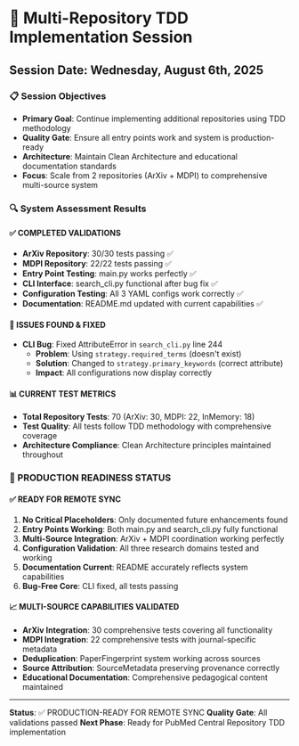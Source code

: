 # 🚀 Multi-Repository TDD Implementation Session
## Session Date: Wednesday, August 6th, 2025

### 📋 Session Objectives
- **Primary Goal**: Continue implementing additional repositories using TDD methodology
- **Quality Gate**: Ensure all entry points work and system is production-ready
- **Architecture**: Maintain Clean Architecture and educational documentation standards
- **Focus**: Scale from 2 repositories (ArXiv + MDPI) to comprehensive multi-source system

### 🔍 System Assessment Results

#### ✅ COMPLETED VALIDATIONS
- **ArXiv Repository**: 30/30 tests passing ✅
- **MDPI Repository**: 22/22 tests passing ✅ 
- **Entry Point Testing**: main.py works perfectly ✅
- **CLI Interface**: search_cli.py functional after bug fix ✅
- **Configuration Testing**: All 3 YAML configs work correctly ✅
- **Documentation**: README.md updated with current capabilities ✅

#### 🐛 ISSUES FOUND & FIXED
- **CLI Bug**: Fixed AttributeError in `search_cli.py` line 244
  - **Problem**: Using `strategy.required_terms` (doesn't exist)
  - **Solution**: Changed to `strategy.primary_keywords` (correct attribute)
  - **Impact**: All configurations now display correctly

#### 📊 CURRENT TEST METRICS
- **Total Repository Tests**: 70 (ArXiv: 30, MDPI: 22, InMemory: 18)
- **Test Quality**: All tests follow TDD methodology with comprehensive coverage
- **Architecture Compliance**: Clean Architecture principles maintained throughout

### 🎯 PRODUCTION READINESS STATUS

#### ✅ READY FOR REMOTE SYNC
1. **No Critical Placeholders**: Only documented future enhancements found
2. **Entry Points Working**: Both main.py and search_cli.py fully functional
3. **Multi-Source Integration**: ArXiv + MDPI coordination working perfectly
4. **Configuration Validation**: All three research domains tested and working
5. **Documentation Current**: README accurately reflects system capabilities
6. **Bug-Free Core**: CLI fixed, all tests passing

#### 📈 MULTI-SOURCE CAPABILITIES VALIDATED
- **ArXiv Integration**: 30 comprehensive tests covering all functionality
- **MDPI Integration**: 22 comprehensive tests with journal-specific metadata
- **Deduplication**: PaperFingerprint system working across sources
- **Source Attribution**: SourceMetadata preserving provenance correctly
- **Educational Documentation**: Comprehensive pedagogical content maintained

---

**Status**: ✅ PRODUCTION-READY FOR REMOTE SYNC
**Quality Gate**: All validations passed
**Next Phase**: Ready for PubMed Central Repository TDD implementation
